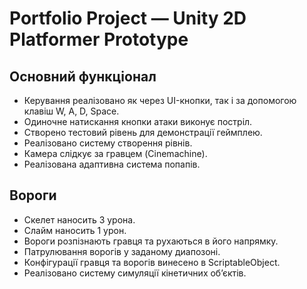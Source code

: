 # Portfolio Project — Unity 2D Platformer Prototype

## Основний функціонал

- Керування реалізовано як через UI-кнопки, так і за допомогою клавіш W, A, D, Space.
- Одиночне натискання кнопки атаки виконує постріл.
- Створено тестовий рівень для демонстрації геймплею.
- Реалізовано систему створення рівнів.
- Камера слідкує за гравцем (Cinemachine).
- Реалізована адаптивна система попапів.
  
## Вороги

- Скелет наносить 3 урона.
- Слайм наносить 1 урон.
- Вороги розпізнають гравця та рухаються в його напрямку.
- Патрулювання ворогів у заданому диапозоні.
- Конфігурації гравця та ворогів винесено в ScriptableObject.
- Реалізовано систему симуляції кінетичних об’єктів.
